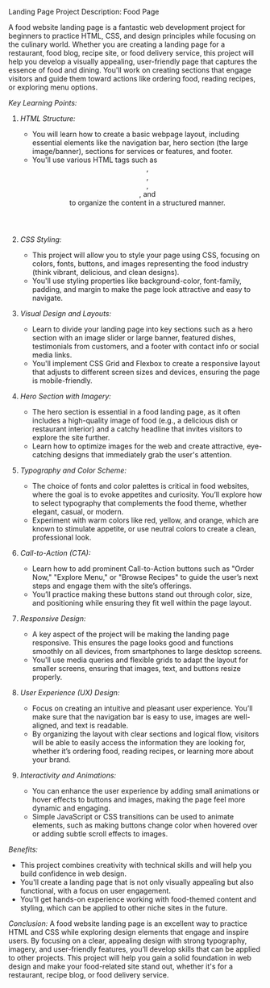 Landing Page Project Description: Food Page

A food website landing page is a fantastic web development project for beginners to practice HTML, CSS, and design principles while focusing on the culinary world. Whether you are creating a landing page for a restaurant, food blog, recipe site, or food delivery service, this project will help you develop a visually appealing, user-friendly page that captures the essence of food and dining. You'll work on creating sections that engage visitors and guide them toward actions like ordering food, reading recipes, or exploring menu options.

*Key Learning Points:*

1. *HTML Structure:*
   - You will learn how to create a basic webpage layout, including essential elements like the navigation bar, hero section (the large image/banner), sections for services or features, and footer.
   - You'll use various HTML tags such as <header>, <nav>, <section>, <article>, and <footer> to organize the content in a structured manner.

2. *CSS Styling:*
   - This project will allow you to style your page using CSS, focusing on colors, fonts, buttons, and images representing the food industry (think vibrant, delicious, and clean designs).
   - You'll use styling properties like background-color, font-family, padding, and margin to make the page look attractive and easy to navigate.

3. *Visual Design and Layouts:*
   - Learn to divide your landing page into key sections such as a hero section with an image slider or large banner, featured dishes, testimonials from customers, and a footer with contact info or social media links.
   - You'll implement CSS Grid and Flexbox to create a responsive layout that adjusts to different screen sizes and devices, ensuring the page is mobile-friendly.

4. *Hero Section with Imagery:*
   - The hero section is essential in a food landing page, as it often includes a high-quality image of food (e.g., a delicious dish or restaurant interior) and a catchy headline that invites visitors to explore the site further.
   - Learn how to optimize images for the web and create attractive, eye-catching designs that immediately grab the user's attention.

5. *Typography and Color Scheme:*
   - The choice of fonts and color palettes is critical in food websites, where the goal is to evoke appetites and curiosity. You’ll explore how to select typography that complements the food theme, whether elegant, casual, or modern.
   - Experiment with warm colors like red, yellow, and orange, which are known to stimulate appetite, or use neutral colors to create a clean, professional look.

6. *Call-to-Action (CTA):*
   - Learn how to add prominent Call-to-Action buttons such as "Order Now," "Explore Menu," or "Browse Recipes" to guide the user’s next steps and engage them with the site’s offerings.
   - You’ll practice making these buttons stand out through color, size, and positioning while ensuring they fit well within the page layout.

7. *Responsive Design:*
   - A key aspect of the project will be making the landing page responsive. This ensures the page looks good and functions smoothly on all devices, from smartphones to large desktop screens. 
   - You'll use media queries and flexible grids to adapt the layout for smaller screens, ensuring that images, text, and buttons resize properly.

8. *User Experience (UX) Design:*
   - Focus on creating an intuitive and pleasant user experience. You’ll make sure that the navigation bar is easy to use, images are well-aligned, and text is readable.
   - By organizing the layout with clear sections and logical flow, visitors will be able to easily access the information they are looking for, whether it’s ordering food, reading recipes, or learning more about your brand.

9. *Interactivity and Animations:*
   - You can enhance the user experience by adding small animations or hover effects to buttons and images, making the page feel more dynamic and engaging.
   - Simple JavaScript or CSS transitions can be used to animate elements, such as making buttons change color when hovered over or adding subtle scroll effects to images.

*Benefits:*
- This project combines creativity with technical skills and will help you build confidence in web design.
- You'll create a landing page that is not only visually appealing but also functional, with a focus on user engagement.
- You'll get hands-on experience working with food-themed content and styling, which can be applied to other niche sites in the future.

*Conclusion:*
A food website landing page is an excellent way to practice HTML and CSS while exploring design elements that engage and inspire users. By focusing on a clear, appealing design with strong typography, imagery, and user-friendly features, you’ll develop skills that can be applied to other projects. This project will help you gain a solid foundation in web design and make your food-related site stand out, whether it's for a restaurant, recipe blog, or food delivery service.
